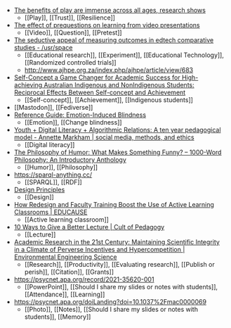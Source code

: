 - [The benefits of play are immense across all ages, research shows](https://hechingerreport.org/want-resilient-and-well-adjusted-kids-let-them-play/)
	- [[Play]], [[Trust]], [[Resilience]]
- [The effect of prequestions on learning from video presentations](https://psycnet.apa.org/doiLanding?doi=10.1016%2Fj.jarmac.2016.07.014)
	- [[Video]], [[Question]], [[Pretest]]
- [The seductive appeal of measuring outcomes in edtech comparative studies - /usr/space](https://www.mrowe.co.za/blog/2022/11/the-seductive-appeal-of-measuring-outcomes-in-edtech-comparative-studies/)
	- [[Educational research]], [[Experiment]], [[Educational Technology]], [[Randomized controlled trials]]
	- http://www.ajhpe.org.za/index.php/ajhpe/article/view/683
- [Self-Concept a Game Changer for Academic Success for High-achieving Australian Indigenous and NonIndigenous Students: Reciprocal Effects Between Self-concept and Achievement](https://www.sciencedirect.com/science/article/abs/pii/S0361476X22000947?dgcid=raven_sd_aip_email)
	- [[Self-concept]], [[Achievement]], [[Indigenous students]]
- [[Mastodon]], [[Fediverse]]
- [Reference Guide: Emotion-Induced Blindness](https://www.mostbecoming.com/post/reference-guide-emotion-induced-blindness)
	- [[Emotion]], [[Change blindness]]
- [Youth + Digital Literacy + Algorithmic Relations: A ten year pedagogical model - Annette Markham | social media, methods, and ethics](https://annettemarkham.com/2022/11/digital-literacy-ten-year-pedagogy/)
	- [[Digital literacy]]
- [The Philosophy of Humor: What Makes Something Funny? – 1000-Word Philosophy: An Introductory Anthology](https://1000wordphilosophy.com/2022/11/20/the-philosophy-of-humor/)
	- [[Humor]], [[Philosophy]]
- https://sparql-anything.cc/
	- [[SPARQL]], [[RDF]]
- [Design Principles](https://principles.design/)
	- [[Design]]
- [How Redesign and Faculty Training Boost the Use of Active Learning Classrooms | EDUCAUSE](https://er.educause.edu/articles/2022/11/how-redesign-and-faculty-training-boost-the-use-of-active-learning-classrooms)
	- [[Active learning classroom]]
- [10 Ways to Give a Better Lecture | Cult of Pedagogy](https://www.cultofpedagogy.com/better-lecture/)
	- [[Lecture]]
- [Academic Research in the 21st Century: Maintaining Scientific Integrity in a Climate of Perverse Incentives and Hypercompetition | Environmental Engineering Science](https://www.liebertpub.com/doi/10.1089/ees.2016.0223)
	- [[Research]], [[Productivity]], [[Evaluating research]], [[Publish or perish]], [[Citation]], [[Grants]]
- https://psycnet.apa.org/record/2021-35620-001
	- [[PowerPoint]], [[Should I share my slides or notes with students]], [[Attendance]], [[Learning]]
- https://psycnet.apa.org/doiLanding?doi=10.1037%2Fmac0000069
	- [[Photo]], [[Notes]], [[Should I share my slides or notes with students]], [[Memory]]